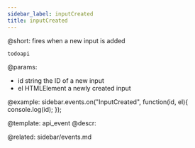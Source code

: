 ```yaml
---
sidebar_label: inputCreated
title: inputCreated
---          
```


@short: fires when a new input is added

```todoapi ```

@params:
- id 		string			the ID of a new input
- el		HTMLElement		a newly created input


@example:
sidebar.events.on("InputCreated", function(id, el){
    console.log(id);
});


@template: api_event
@descr:

@related: sidebar/events.md

